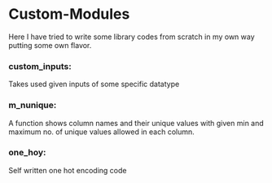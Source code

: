 # Custom-Modules
Here I have tried to write some library codes from scratch in my own way putting some own flavor.

### custom_inputs:
Takes used given inputs of some specific datatype

### m_nunique: 
A function shows column names and their unique values with given min and maximum no. of unique values allowed in each column.

### one_hoy:
Self written one hot encoding code
